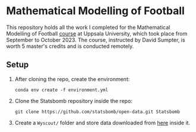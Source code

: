 # Mathematical Modelling of Football
This repository holds all the work I completed for the Mathematical Modelling of Football
[course](https://www.uu.se/en/study/course?query=1RT001) at Uppsala University, which took place from September to 
October 2023. The course, instructed by David Sumpter, is worth 5 master's credits and is conducted remotely.


## Setup
1. After cloning the repo, create the environment:
    ```commandline
    conda env create -f environment.yml
    ```
2. Clone the Statsbomb repository inside the repo:
    ```
    git clone https://github.com/statsbomb/open-data.git Statsbomb
    ```
3. Create a `Wyscout/` folder and store data downloaded from 
[here](https://figshare.com/collections/Soccer_match_event_dataset/4415000/5) inside it.